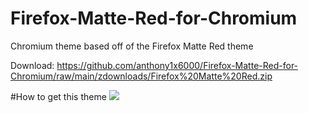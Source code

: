 # Firefox-Matte-Red-for-Chromium
Chromium theme based off of the Firefox Matte Red theme

Download: https://github.com/anthony1x6000/Firefox-Matte-Red-for-Chromium/raw/main/zdownloads/Firefox%20Matte%20Red.zip

#How to get this theme
<img src="https://i.ibb.co/Wp2Dsqd/tutorial.gif">

